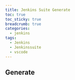 ```yaml
---
title: Jenkins Suite Generate
toc: true
toc_sticky: true
breadcrumb: true
categories:
  - jenkins
tags:
  - Jenkins
  - Jenkinssuite
  - vscode
---
```


## Generate
